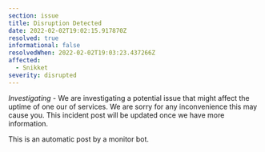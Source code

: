 ```yaml
---
section: issue
title: Disruption Detected
date: 2022-02-02T19:02:15.917870Z
resolved: true
informational: false
resolvedWhen: 2022-02-02T19:03:23.437266Z
affected:
  - Snikket
severity: disrupted
---
```

*Investigating* - We are investigating a potential issue that might affect the uptime of one our of services. We are sorry for any inconvenience this may cause you. This incident post will be updated once we have more information.

This is an automatic post by a monitor bot.
        